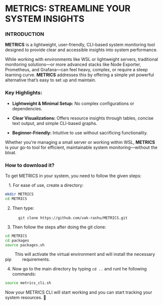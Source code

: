 # METRICS: STREAMLINE YOUR SYSTEM INSIGHTS

### INTRODUCTION

**METRICS** is a lightweight, user-friendly, CLI-based system monitoring tool designed to provide clear and accessible insights into system performance.

While working with environments like WSL or lightweight servers, traditional monitoring solutions—or more advanced stacks like Node Exporter, Prometheus, and Grafana—can feel heavy, complex, or require a steep learning curve. **METRICS** addresses this by offering a simple yet powerful alternative that’s easy to set up and maintain.

### Key Highlights:

- **Lightweight & Minimal Setup:** No complex configurations or dependencies.
  
- **Clear Visualizations:** Offers resource insights through tables, concise text output, and simple CLI-based graphs.
  
- **Beginner-Friendly:** Intuitive to use without sacrificing functionality.
  

Whether you're managing a small server or working within WSL, **METRICS** is your go-to tool for efficient, maintainable system monitoring—without the bloat.

### How to download it?

To get METRICS in your system, you need to follow the given steps:

   1. For ease of use, create a directory:

```bash
mkdir METRICS
cd METRICS
```

2. Then type:

           `git clone https://github.com/vak-rashu/METRICS.git`

3. Then follow the steps after doing the git clone:

```bash
cd METRICS
cd packages
source packages.sh
```

        This will activate the virtual environment and will install the necessary pip         requirements.

4. Now go to the main directory by typing `cd ..` and runt he following commands:
  
  ```bash
  source metrics_cli.sh
  ```
  

Now your METRICS CLI will start working and you can start tracking your system resources. 🌟
